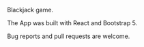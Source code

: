 Blackjack game.

The App was built with React and Bootstrap 5.

Bug reports and pull requests are welcome.